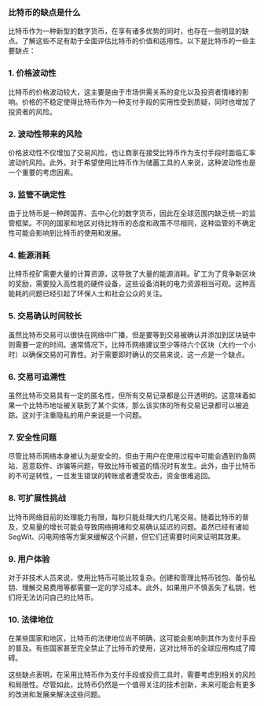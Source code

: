 ### 比特币的缺点是什么

比特币作为一种新型的数字货币，在享有诸多优势的同时，也存在一些明显的缺点。了解这些不足有助于全面评估比特币的价值和适用性。以下是比特币的一些主要缺点：

### 1. 价格波动性

比特币的价格波动较大，这主要是由于市场供需关系的变化以及投资者情绪的影响。价格的不稳定使得比特币作为一种支付手段的实用性受到质疑，同时也增加了投资者的风险。

### 2. 波动性带来的风险

价格波动性不仅增加了交易风险，也让商家在接受比特币作为支付手段时面临汇率波动的风险。此外，对于希望使用比特币作为储蓄工具的人来说，这种波动性也是一个重要的考虑因素。

### 3. 监管不确定性

由于比特币是一种跨国界、去中心化的数字货币，因此在全球范围内缺乏统一的监管框架。不同的国家和地区对待比特币的态度和政策不尽相同，这种监管的不确定性可能会影响到比特币的使用和发展。

### 4. 能源消耗

比特币挖矿需要大量的计算资源，这导致了大量的能源消耗。矿工为了竞争新区块的奖励，需要投入高性能的硬件设备，这些设备消耗的电力资源相当可观。这种高能耗的问题已经引起了环保人士和社会公众的关注。

### 5. 交易确认时间较长

虽然比特币交易可以很快在网络中广播，但是要等到交易被确认并添加到区块链中则需要一定的时间。通常情况下，比特币网络建议至少等待六个区块（大约一个小时）以确保交易的可靠性。对于需要即时确认的交易来说，这一点是一个缺点。

### 6. 交易可追溯性

虽然比特币交易具有一定的匿名性，但所有交易记录都是公开透明的。这意味着如果一个比特币地址被关联到了某个实体，那么该实体的所有交易记录都可以被追踪。这对于注重隐私的用户来说是一个问题。

### 7. 安全性问题

尽管比特币网络本身被认为是安全的，但由于用户在使用过程中可能会遇到钓鱼网站、恶意软件、诈骗等问题，导致比特币被盗的情况时有发生。此外，由于比特币的不可逆转性，一旦发生错误的转账或者遭受攻击，资金很难追回。

### 8. 可扩展性挑战

比特币网络目前的处理能力有限，每秒只能处理大约几笔交易。随着比特币的普及，交易量的增长可能会导致网络拥堵和交易确认延迟的问题。虽然已经有诸如SegWit、闪电网络等方案来缓解这个问题，但它们还需要时间来证明其效果。

### 9. 用户体验

对于非技术人员来说，使用比特币可能比较复杂。创建和管理比特币钱包、备份私钥、理解交易费用等都需要一定的学习成本。此外，如果用户不慎丢失了私钥，他们将无法访问自己的比特币。

### 10. 法律地位

在某些国家和地区，比特币的法律地位尚不明确，这可能会影响到其作为支付手段的普及。有些国家甚至完全禁止了比特币的使用，这对比特币的全球应用构成了障碍。

这些缺点表明，在采用比特币作为支付手段或投资工具时，需要考虑到相关的风险和局限性。尽管如此，比特币仍然是一个值得关注的技术创新，未来可能会有更多的改进和发展来解决这些问题。